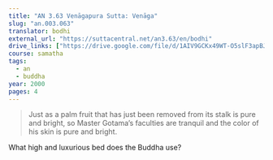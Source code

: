 ```yaml
---
title: "AN 3.63 Venāgapura Sutta: Venāga"
slug: "an.003.063"
translator: bodhi
external_url: "https://suttacentral.net/an3.63/en/bodhi"
drive_links: ["https://drive.google.com/file/d/1AIV9GCKx49WT-O5slF3apBJR1r7-MK_b/view?usp=drivesdk"]
course: samatha
tags:
  - an
  - buddha
year: 2000
pages: 4
---
```


> Just as a palm fruit that has just been removed from its stalk is pure and bright, so Master Gotama’s faculties are tranquil and the color of his skin is pure and bright.

What high and luxurious bed does the Buddha use?

